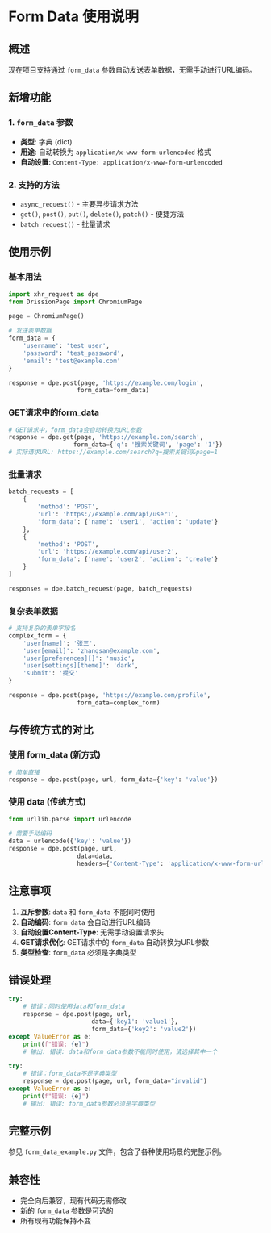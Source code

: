 # Form Data 使用说明

## 概述

现在项目支持通过 `form_data` 参数自动发送表单数据，无需手动进行URL编码。

## 新增功能

### 1. `form_data` 参数

- **类型**: 字典 (dict)
- **用途**: 自动转换为 `application/x-www-form-urlencoded` 格式
- **自动设置**: `Content-Type: application/x-www-form-urlencoded`

### 2. 支持的方法

- `async_request()` - 主要异步请求方法
- `get()`, `post()`, `put()`, `delete()`, `patch()` - 便捷方法
- `batch_request()` - 批量请求

## 使用示例

### 基本用法

```python
import xhr_request as dpe
from DrissionPage import ChromiumPage

page = ChromiumPage()

# 发送表单数据
form_data = {
    'username': 'test_user',
    'password': 'test_password',
    'email': 'test@example.com'
}

response = dpe.post(page, 'https://example.com/login', 
                   form_data=form_data)
```

### GET请求中的form_data

```python
# GET请求中，form_data会自动转换为URL参数
response = dpe.get(page, 'https://example.com/search',
                  form_data={'q': '搜索关键词', 'page': '1'})
# 实际请求URL: https://example.com/search?q=搜索关键词&page=1
```

### 批量请求

```python
batch_requests = [
    {
        'method': 'POST',
        'url': 'https://example.com/api/user1',
        'form_data': {'name': 'user1', 'action': 'update'}
    },
    {
        'method': 'POST',
        'url': 'https://example.com/api/user2', 
        'form_data': {'name': 'user2', 'action': 'create'}
    }
]

responses = dpe.batch_request(page, batch_requests)
```

### 复杂表单数据

```python
# 支持复杂的表单字段名
complex_form = {
    'user[name]': '张三',
    'user[email]': 'zhangsan@example.com',
    'user[preferences][]': 'music',
    'user[settings][theme]': 'dark',
    'submit': '提交'
}

response = dpe.post(page, 'https://example.com/profile',
                   form_data=complex_form)
```

## 与传统方式的对比

### 使用 form_data (新方式)
```python
# 简单直接
response = dpe.post(page, url, form_data={'key': 'value'})
```

### 使用 data (传统方式)
```python
from urllib.parse import urlencode

# 需要手动编码
data = urlencode({'key': 'value'})
response = dpe.post(page, url, 
                   data=data,
                   headers={'Content-Type': 'application/x-www-form-urlencoded'})
```

## 注意事项

1. **互斥参数**: `data` 和 `form_data` 不能同时使用
2. **自动编码**: `form_data` 会自动进行URL编码
3. **自动设置Content-Type**: 无需手动设置请求头
4. **GET请求优化**: GET请求中的 `form_data` 自动转换为URL参数
5. **类型检查**: `form_data` 必须是字典类型

## 错误处理

```python
try:
    # 错误：同时使用data和form_data
    response = dpe.post(page, url, 
                       data={'key1': 'value1'},
                       form_data={'key2': 'value2'})
except ValueError as e:
    print(f"错误: {e}")
    # 输出: 错误: data和form_data参数不能同时使用，请选择其中一个

try:
    # 错误：form_data不是字典类型
    response = dpe.post(page, url, form_data="invalid")
except ValueError as e:
    print(f"错误: {e}")
    # 输出: 错误: form_data参数必须是字典类型
```

## 完整示例

参见 `form_data_example.py` 文件，包含了各种使用场景的完整示例。

## 兼容性

- 完全向后兼容，现有代码无需修改
- 新的 `form_data` 参数是可选的
- 所有现有功能保持不变
